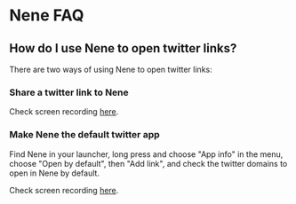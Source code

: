 # Nene FAQ

## How do I use Nene to open twitter links?

There are two ways of using Nene to open twitter links:

### Share a twitter link to Nene

Check screen recording [here](screenshots/share.mp4).

### Make Nene the default twitter app

Find Nene in your launcher, long press and choose "App info" in the menu,
choose "Open by default", then "Add link",
and check the twitter domains to open in Nene by default.

Check screen recording [here](screenshots/default.mp4).
